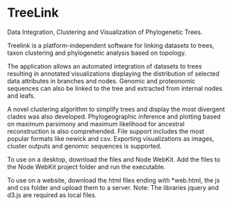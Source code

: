 # TreeLink
Data Integration, Clustering and Visualization of Phylogenetic Trees.

Treelink is a platform-independent software for linking datasets to trees, taxon clustering and phylogenetic analysis based on topology.

The application allows an automated integration of datasets to trees resulting in annotated visualizations displaying the distribution of selected data attributes in branches and nodes. Genomic and proteonomic sequences can also be linked to the tree and extracted from internal nodes and leafs.

A novel clustering algorithm to simplify trees and display the most divergent clades was also developed. Phylogeographic inference and plotting based on maximum parsimony and maximum likelihood for ancestral reconstruction is also comprehended. File support includes the most popular formats like newick and csv. Exporting visualizations as images, cluster outputs and genomic sequences is supported.

To use on a desktop, download the files and Node WebKit. Add the files to the Node WebKit project folder and run the executable.

To use on a website, download the html files ending with *web.html, the js and css folder and upload them to a server. Note: The libraries jquery and d3.js are required as local files.
